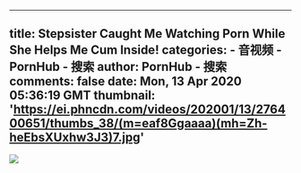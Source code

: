 
---
title: Stepsister Caught Me Watching Porn While She Helps Me Cum Inside!
categories: 
    - 音视频
    - PornHub - 搜索
author: PornHub - 搜索
comments: false
date: Mon, 13 Apr 2020 05:36:19 GMT
thumbnail: 'https://ei.phncdn.com/videos/202001/13/276400651/thumbs_38/(m=eaf8Ggaaaa)(mh=Zh-heEbsXUxhw3J3)7.jpg'
---

<div>   
<img src="https://ei.phncdn.com/videos/202001/13/276400651/thumbs_38/(m=eaf8Ggaaaa)(mh=Zh-heEbsXUxhw3J3)7.jpg" referrerpolicy="no-referrer">  
</div>
            